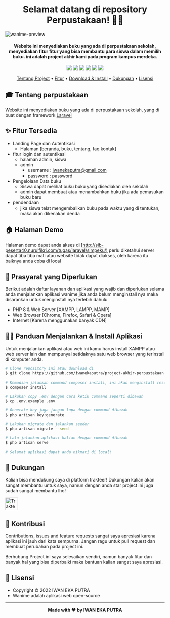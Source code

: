 <h1 align="center">Selamat datang di repository Perpustakaan! 👋🏻</h1>

![wanime-preview](https://github.com/iwanekaputra/laravel-perpustakaan/blob/main/simpeku.png?raw=true)

<p></p>

<h4 align="center">Website ini menyediakan buku yang ada di perpustakaan sekolah, menyediakan fitur fitur yang bisa membantu para siswa dalam memilih buku. ini adalah project akhir kami pada program kampus merdeka.
</h4>

<p></p>

<p align="center">
	<img src="https://img.shields.io/github/issues/iwanekaputra/project-akhir-perpustakaan?style=flat-square">
	<img src="https://img.shields.io/github/stars/iwanekaputra/project-akhir-perpustakaan?style=flat-square"> 
	<img src="https://img.shields.io/github/forks/iwanekaputra/project-akhir-perpustakaan?style=flat-square">
	<img src="https://img.shields.io/github/license/iwanekaputra/project-akhir-perpustakaan?style=flat-square">
	<img src="https://img.shields.io/badge/maintained%3F-no-red.svg?style=flat-square">
	<img src="https://img.shields.io/github/followers/iwan.svg?style=flat-square&label=followers">
</p>

<p align="center">
  <a href="#tentang">Tentang Project</a> •
  <a href="#fitur">Fitur</a> •
  <a href="#download">Download & Install</a> •
  <a href="#dukungan">Dukungan</a> •
  <a href="#lisensi">Lisensi</a>
</p>

<p></p>

<h2 id="tentang">🎓 Tentang perpustakaan</h2>

Website ini menyediakan buku yang ada di perpustakaan sekolah, yang di buat dengan framework <a href="https://laravel.com/" target="_blank">Laravel</a>

<p></p>

<h2 id="fitur">✨ Fitur Tersedia</h2>

- Landing Page dan Autentikasi
  - Halaman [beranda, buku, tentang, faq kontak]
- fitur login dan autentikasi 
  - halaman admin, siswa
  - admin
    - username : iwanekaputra@gmail.com
    - password : password
- Pengelolaan Data buku
  - Siswa dapat melihat buku buku yang disediakan oleh sekolah
  - admin dapat membuat atau menambahkan buku jika ada pemasukan buku baru
- pendendaan
  - jika siswa telat mengembalikan buku pada waktu yang di tentukan, maka akan dikenakan denda
<p></p>

<h2 id="demo">🏠 Halaman Demo</h2>

Halaman demo dapat anda akses di [[http://sib-peserta40.nurulfikri.com/tugas/laravel/simpeku/)](http://sib-peserta40.nurulfikri.com/tugas/laravel/simpeku/) perlu diketahui server dapat tiba tiba mati atau website tidak dapat diakses, oleh karena itu baiknya anda coba di local

<p></p>

<h2 id="syarat">💾 Prasyarat yang Diperlukan</h2>

Berikut adalah daftar layanan dan aplikasi yang wajib dan diperlukan selama anda menjalankan aplikasi wanime jika anda belum menginstall nya maka disarankan untuk menginstall nya terlebih dahulu

- PHP 8 & Web Server [XAMPP, LAMPP, MAMP]
- Web Browser [Chrome, Firefox, Safari & Opera]
- Internet [Karena menggunakan banyak CDN]

<p></p>

<h2 id="download">🐱‍💻 Panduan Menjalankan & Install Aplikasi</h2>

Untuk menjalankan aplikasi atau web ini kamu harus install XAMPP atau web server lain dan mempunyai setidaknya satu web browser yang terinstall di komputer anda.

```bash
# Clone repository ini atau download di
$ git clone https://github.com/iwanekaputra/project-akhir-perpustakaan.git

# Kemudian jalankan command composer install, ini akan menginstall resources yang laravel butuhkan
$ composer install

# Lakukan copy .env dengan cara ketik command seperti dibawah 
$ cp .env.example .env

# Generate key juga jangan lupa dengan command dibawah
$ php artisan key:generate

# Lakukan migrate dan jalankan seeder
$ php artisan migrate --seed

# Lalu jalankan aplikasi kalian dengan command dibawah
$ php artisan serve

# Selamat aplikasi dapat anda nikmati di local!
```
<p></p>

<h2 id="dukungan">💌 Dukungan</h2>

Kalian bisa mendukung saya di platform trakteer! Dukungan kalian akan sangat membantu untuk saya, namun dengan anda star project ini juga sudah sangat membantu lho!

<p></p>

<a href="https://trakteer.id/iwanekaputra" target="_blank"><img id="wse-buttons-preview" src="https://cdn.trakteer.id/images/embed/trbtn-red-5.png" height="40" style="border:0px;height:40px;" alt="Trakteer Saya"></a>

<p></p>

<h2 id="kontribusi">🤝 Kontribusi</h2>

Contributions, issues and feature requests sangat saya apresiasi karena aplikasi ini jauh dari kata sempurna. Jangan ragu untuk pull request dan membuat perubahan pada project ini.

Berhubung Project ini saya selesaikan sendiri, namun banyak fitur dan banyak hal yang bisa diperbaiki maka bantuan kalian sangat saya apresiasi.

<p></p>

<h2 id="lisensi">📝 Lisensi</h2>

- Copyright © 2022 IWAN EKA PUTRA
- Wanime adalah aplikasi web open-source    

---

**<p align="center">Made with ❤️ by IWAN EKA PUTRA</p>**
